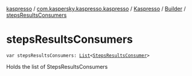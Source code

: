 [kaspresso](../../../index.md) / [com.kaspersky.kaspresso.kaspresso](../../index.md) / [Kaspresso](../index.md) / [Builder](index.md) / [stepsResultsConsumers](./steps-results-consumers.md)

# stepsResultsConsumers

`var stepsResultsConsumers: `[`List`](https://kotlinlang.org/api/latest/jvm/stdlib/kotlin.collections/-list/index.html)`<`[`StepsResultsConsumer`](../../../com.malinsky.marathon.core.steps/-steps-results-consumer/index.md)`>`

Holds the list of StepsResultsConsumers

